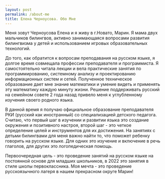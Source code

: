 ```yaml
---
layout: post
permalink: /about-me
title: Елена Черноусова. Обо Мне
---
```


Меня зовут Черноусова Елена и я живу в г.Новато, Марин. Я мама двух мальчиков билингвов, активно занимающаяся вопросами развития билингвизма у детей и использованием игровых образовательных технологий. 

До того, как обратится к вопросам преподавания на русском языке, я долгое время совмещала профессии преподавателя и программиста. Я самостоятельно читала лекции и вела практические занятия по программированию, системному анализу и проектированию информационных систем и сетей. Полученное техническое образование дает мне знание математики и умение видеть и применять эту математику каждую минуту жизни. Решение поддерживать русский на семейном совете 2 года назад привело меня к углубленному изучения своего родного языка.

В данной время я получаю официальное образование преподавателя РКИ (русский как иностранный) со специализацией детского педагога. Считаю, что первый шаг в изучении и развитии языка это создание окружения и позитивного настроя, второй шаг  - это четкое определение целей и инструментов для их достижения. На занятиях с детьми билингвами для меня важно найти то, что поможет ребенку говорить на русском языке. Для одних это изучение и включение в речь глаголов, для других это логопедическая помощь.

Первоочередная цель - это проведение занятий на русском языке на постоянной основе для младших школьников, в 2022 это занятия в стиле школы первоклассника. Моя мечта - это проведение русскоязычного лагеря в нашем прекрасном округе Марин!
